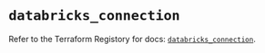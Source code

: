 # `databricks_connection`

Refer to the Terraform Registory for docs: [`databricks_connection`](https://registry.terraform.io/providers/databricks/databricks/1.26.0/docs/resources/connection).
